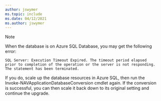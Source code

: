 ```yaml
---
author: jswymer
ms.topic: include
ms.date: 04/12/2021
ms.author: jswymer
---
```


> [!NOTE]
> When the database is on Azure SQL Database, you may get the following error:
>
> `SQL Server: Execution Timeout Expired. The timeout period elapsed prior to completion of the operation or the server is not responding. The statement has been terminated.`
>
> If you do, scale up the database resources in Azure SQL, then run the Invoke-NAVApplicationDatabaseConversion cmdlet again. If the conversion is successful, you can then scale it back down to its original setting and continue the upgrade.